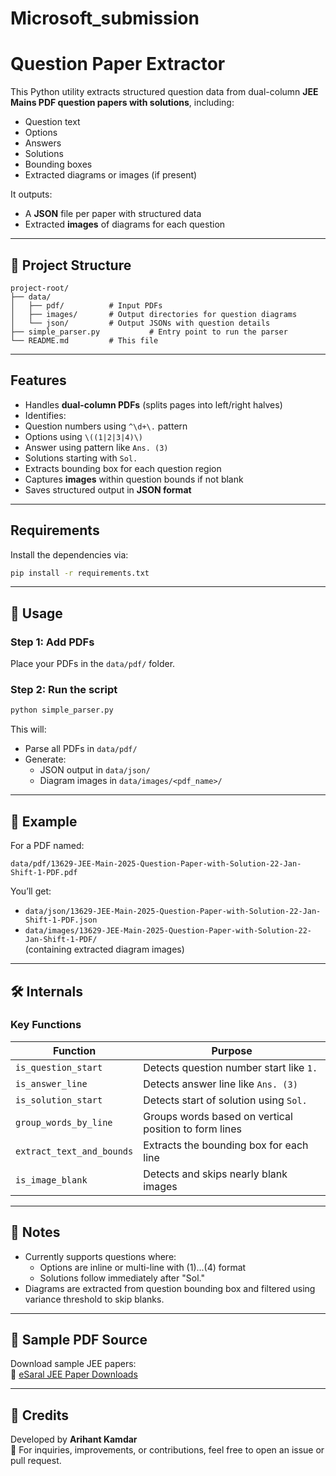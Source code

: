 # Microsoft_submission

# Question Paper Extractor

This Python utility extracts structured question data from dual-column **JEE Mains PDF question papers with solutions**, including:

- Question text  
- Options  
- Answers  
- Solutions  
- Bounding boxes  
- Extracted diagrams or images (if present)  

It outputs:
- A **JSON** file per paper with structured data  
- Extracted **images** of diagrams for each question  

---

## 📂 Project Structure

```
project-root/
├── data/
│   ├── pdf/          # Input PDFs
│   ├── images/       # Output directories for question diagrams
│   └── json/         # Output JSONs with question details
├── simple_parser.py           # Entry point to run the parser
└── README.md         # This file
```

---

##  Features

-  Handles **dual-column PDFs** (splits pages into left/right halves)
-  Identifies:
  - Question numbers using `^\d+\.` pattern
  - Options using `\((1|2|3|4)\)`
  - Answer using pattern like `Ans. (3)`
  - Solutions starting with `Sol.`
-  Extracts bounding box for each question region
-  Captures **images** within question bounds if not blank
-  Saves structured output in **JSON format**

---

##  Requirements

Install the dependencies via:

```bash
pip install -r requirements.txt
```

---

## 🚀 Usage

### Step 1: Add PDFs

Place your PDFs in the `data/pdf/` folder.

### Step 2: Run the script

```bash
python simple_parser.py
```

This will:
- Parse all PDFs in `data/pdf/`
- Generate:
  - JSON output in `data/json/`
  - Diagram images in `data/images/<pdf_name>/`

---

## 🧪 Example

For a PDF named:

```
data/pdf/13629-JEE-Main-2025-Question-Paper-with-Solution-22-Jan-Shift-1-PDF.pdf
```

You’ll get:

- `data/json/13629-JEE-Main-2025-Question-Paper-with-Solution-22-Jan-Shift-1-PDF.json`
- `data/images/13629-JEE-Main-2025-Question-Paper-with-Solution-22-Jan-Shift-1-PDF/`  
  (containing extracted diagram images)

---

## 🛠 Internals

### Key Functions

| Function              | Purpose                                                  |
|-----------------------|----------------------------------------------------------|
| `is_question_start`   | Detects question number start like `1.`                  |
| `is_answer_line`      | Detects answer line like `Ans. (3)`                      |
| `is_solution_start`   | Detects start of solution using `Sol.`                   |
| `group_words_by_line` | Groups words based on vertical position to form lines    |
| `extract_text_and_bounds` | Extracts the bounding box for each line             |
| `is_image_blank`      | Detects and skips nearly blank images                   |

---

## 📌 Notes

- Currently supports questions where:
  - Options are inline or multi-line with (1)...(4) format
  - Solutions follow immediately after "Sol."
- Diagrams are extracted from question bounding box and filtered using variance threshold to skip blanks.

---

## 📄 Sample PDF Source

Download sample JEE papers:  
🔗 [eSaral JEE Paper Downloads](https://www.esaral.com/jee/jee-main-2025-question-paper/)

---

## 🙌 Credits

Developed by **Arihant Kamdar**  
📧 For inquiries, improvements, or contributions, feel free to open an issue or pull request.
